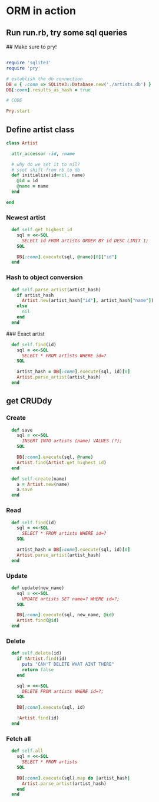 # ORM in action

## Run run.rb, try some sql queries

## Make sure to pry!

```ruby

require 'sqlite3'
require 'pry'

# establish the db connection
DB = { :conn => SQLite3::Database.new('./artists.db') }
DB[:conn].results_as_hash = true

# CODE

Pry.start
```

## Define artist class

```ruby
class Artist

  attr_accessor :id, :name

  # why do we set it to nil?
  # ssot shift from rb to db
  def initialize(id=nil, name)
    @id = id
    @name = name
  end

end
```

### Newest artist

```ruby
  def self.get_highest_id
    sql = <<-SQL
      SELECT id FROM artists ORDER BY id DESC LIMIT 1;
    SQL

    DB[:conn].execute(sql, @name)[0]["id"]
  end
```

### Hash to object conversion

```ruby
  def self.parse_artist(artist_hash)
    if artist_hash
      Artist.new(artist_hash["id"], artist_hash["name"])
    else
      nil
    end
  end
```

### Exact artist
```ruby
  def self.find(id)
    sql = <<-SQL
      SELECT * FROM artists WHERE id=?
    SQL

    artist_hash = DB[:conn].execute(sql, id)[0]
    Artist.parse_artist(artist_hash)
  end
```

## get CRUDdy

### Create

```ruby
  def save
    sql = <<-SQL
      INSERT INTO artists (name) VALUES (?);
    SQL

    DB[:conn].execute(sql, @name)
    Artist.find(Artist.get_highest_id)
  end

  def self.create(name)
    a = Artist.new(name)
    a.save
  end
```
### Read

```ruby
  def self.find(id)
    sql = <<-SQL
      SELECT * FROM artists WHERE id=?
    SQL

    artist_hash = DB[:conn].execute(sql, id)[0]
    Artist.parse_artist(artist_hash)
  end
```

### Update

```ruby
  def update(new_name)
    sql = <<-SQL
      UPDATE artists SET name=? WHERE id=?;
    SQL

    DB[:conn].execute(sql, new_name, @id)
    Artist.find(@id)
  end
```

### Delete

```ruby
  def self.delete(id)
    if !Artist.find(id)
      puts "CAN'T DELETE WHAT AINT THERE"
      return false
    end

    sql = <<-SQL
      DELETE FROM artists WHERE id=?;
    SQL

    DB[:conn].execute(sql, id)

    !Artist.find(id)
  end
```

### Fetch all

```ruby
  def self.all
    sql = <<-SQL
      SELECT * FROM artists
    SQL

    DB[:conn].execute(sql).map do |artist_hash|
      Artist.parse_artist(artist_hash)
    end
  end
```
